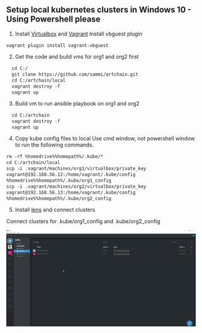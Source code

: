 Setup local kubernetes clusters in Windows 10 - Using Powershell please
-----------------------------------------------------------------------

1. Install [Virtualbox](https://www.virtualbox.org/) and [Vagrant](https://www.vagrantup.com/)
Install vbguest plugin
```
vagrant plugin install vagrant-vbguest
```

2. Get the code and build vms for org1 and org2 first
```
  cd C:/
  git clone https://github.com/sammi/artchain.git
  cd C:/artchain/local
  vagrant destroy -f
  vagrant up
```
3. Build vm to run ansible playbook on org1 and org2 
```
  cd C:/artchain
  vagrant destroy -f
  vagrant up
```
4. Copy kube config files to local
Use cmd window, not powershell window to run the following commands.
```
rm -rf %homedrive%%homepath%/.kube/*
cd C:/artchain/local
scp -i .vagrant/machines/org1/virtualbox/private_key vagrant@192.168.56.12:/home/vagrant/.kube/config %homedrive%%homepath%/.kube/org1_config
scp -i .vagrant/machines/org2/virtualbox/private_key vagrant@192.168.56.13:/home/vagrant/.kube/config %homedrive%%homepath%/.kube/org2_config
```

5. Install [lens](https://k8slens.dev/) and connect clusters

Connect clusters for .kube/org1_config and .kube/org2_config

![Screenshot](lens_with_clusters.png)
